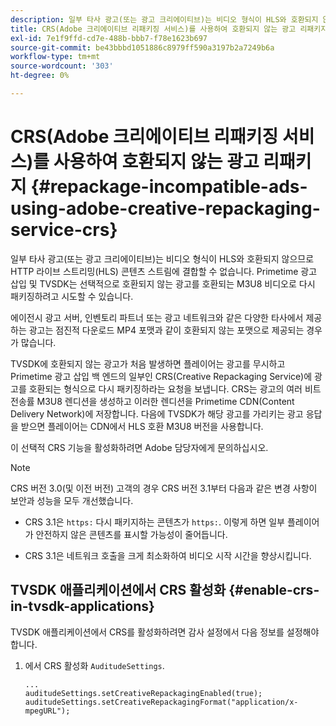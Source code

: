 ```yaml
---
description: 일부 타사 광고(또는 광고 크리에이티브)는 비디오 형식이 HLS와 호환되지 않으므로 HTTP 라이브 스트리밍(HLS) 콘텐츠 스트림에 결합할 수 없습니다. Primetime 광고 삽입 및 TVSDK는 선택적으로 호환되지 않는 광고를 호환되는 M3U8 비디오로 다시 패키징하려고 시도할 수 있습니다.
title: CRS(Adobe 크리에이티브 리패키징 서비스)를 사용하여 호환되지 않는 광고 리패키지
exl-id: 7e1f9ffd-cd7e-488b-bbb7-f78e1623b697
source-git-commit: be43bbbd1051886c8979ff590a3197b2a7249b6a
workflow-type: tm+mt
source-wordcount: '303'
ht-degree: 0%

---
```


# CRS(Adobe 크리에이티브 리패키징 서비스)를 사용하여 호환되지 않는 광고 리패키지 {#repackage-incompatible-ads-using-adobe-creative-repackaging-service-crs}

일부 타사 광고(또는 광고 크리에이티브)는 비디오 형식이 HLS와 호환되지 않으므로 HTTP 라이브 스트리밍(HLS) 콘텐츠 스트림에 결합할 수 없습니다. Primetime 광고 삽입 및 TVSDK는 선택적으로 호환되지 않는 광고를 호환되는 M3U8 비디오로 다시 패키징하려고 시도할 수 있습니다.

에이전시 광고 서버, 인벤토리 파트너 또는 광고 네트워크와 같은 다양한 타사에서 제공하는 광고는 점진적 다운로드 MP4 포맷과 같이 호환되지 않는 포맷으로 제공되는 경우가 많습니다.

TVSDK에 호환되지 않는 광고가 처음 발생하면 플레이어는 광고를 무시하고 Primetime 광고 삽입 백 엔드의 일부인 CRS(Creative Repackaging Service)에 광고를 호환되는 형식으로 다시 패키징하라는 요청을 보냅니다. CRS는 광고의 여러 비트 전송률 M3U8 렌디션을 생성하고 이러한 렌디션을 Primetime CDN(Content Delivery Network)에 저장합니다. 다음에 TVSDK가 해당 광고를 가리키는 광고 응답을 받으면 플레이어는 CDN에서 HLS 호환 M3U8 버전을 사용합니다.

이 선택적 CRS 기능을 활성화하려면 Adobe 담당자에게 문의하십시오.

>[!NOTE]
>
>CRS 버전 3.0(및 이전 버전) 고객의 경우 CRS 버전 3.1부터 다음과 같은 변경 사항이 보안과 성능을 모두 개선했습니다.
>
>* CRS 3.1은 `https:` 다시 패키지하는 콘텐츠가 `https:`. 이렇게 하면 일부 플레이어가 안전하지 않은 콘텐츠를 표시할 가능성이 줄어듭니다.
>
>* CRS 3.1은 네트워크 호출을 크게 최소화하여 비디오 시작 시간을 향상시킵니다.
>


## TVSDK 애플리케이션에서 CRS 활성화 {#enable-crs-in-tvsdk-applications}

TVSDK 애플리케이션에서 CRS를 활성화하려면 감사 설정에서 다음 정보를 설정해야 합니다.

1. 에서 CRS 활성화 `AuditudeSettings`.

   ```
   ... 
   auditudeSettings.setCreativeRepackagingEnabled(true); 
   auditudeSettings.setCreativeRepackagingFormat("application/x-mpegURL"); 
   ```
